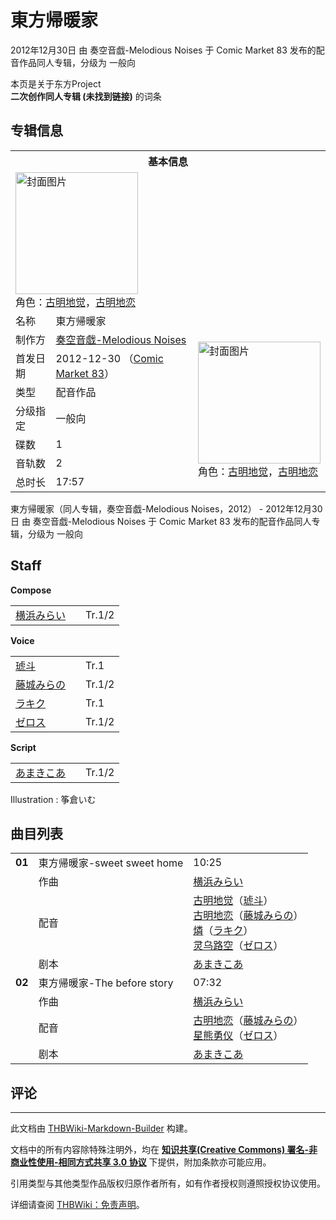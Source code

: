 # 東方帰暖家

<!-- source html: G:\repos\THBWiki-Markdown-Builder\THBWikiMarkdown\Temp\main\2\23\ns0%3A%E6%9D%B1%E6%96%B9%E5%B8%B0%E6%9A%96%E5%AE%B6.html -->

2012年12月30日 由 奏空音戯-Melodious Noises 于 Comic Market 83 发布的配音作品同人专辑，分级为 一般向

本页是关于东方Project  
 **二次创作同人专辑 (未找到链接)** 的词条

## 专辑信息

<table><tbody><tr><th colspan="3">基本信息</th></tr><tr><td class="cover-artwork-mobile" colspan="2"><a href="./文件-東方帰暖家封面.jpg.md" class="image" title="封面图片"><img alt="封面图片" src="https://upload.thwiki.cc/thumb/4/4e/%E6%9D%B1%E6%96%B9%E5%B8%B0%E6%9A%96%E5%AE%B6%E5%B0%81%E9%9D%A2.jpg/196px-%E6%9D%B1%E6%96%B9%E5%B8%B0%E6%9A%96%E5%AE%B6%E5%B0%81%E9%9D%A2.jpg" decoding="async" loading="lazy" width="196" height="195" srcset="https://upload.thwiki.cc/thumb/4/4e/%E6%9D%B1%E6%96%B9%E5%B8%B0%E6%9A%96%E5%AE%B6%E5%B0%81%E9%9D%A2.jpg/294px-%E6%9D%B1%E6%96%B9%E5%B8%B0%E6%9A%96%E5%AE%B6%E5%B0%81%E9%9D%A2.jpg 1.5x, https://upload.thwiki.cc/thumb/4/4e/%E6%9D%B1%E6%96%B9%E5%B8%B0%E6%9A%96%E5%AE%B6%E5%B0%81%E9%9D%A2.jpg/392px-%E6%9D%B1%E6%96%B9%E5%B8%B0%E6%9A%96%E5%AE%B6%E5%B0%81%E9%9D%A2.jpg 2x" data-file-width="2826" data-file-height="2812"></a><div class="cover-char">角色：<a href="./古明地觉.md" title="古明地觉">古明地觉</a>，<a href="./古明地恋.md" title="古明地恋">古明地恋</a></div></td>
</tr><tr><td class="label">名称</td><td colspan="2"> 東方帰暖家 </td></tr><tr><td class="label">制作方</td><td><a href="./奏空音戯-Melodious_Noises.md" title="奏空音戯-Melodious Noises">奏空音戯-Melodious Noises</a></td><td class="cover-artwork" rowspan="7" style="min-width:196px;"><a href="./文件-東方帰暖家封面.jpg.md" class="image" title="封面图片"><img alt="封面图片" src="https://upload.thwiki.cc/thumb/4/4e/%E6%9D%B1%E6%96%B9%E5%B8%B0%E6%9A%96%E5%AE%B6%E5%B0%81%E9%9D%A2.jpg/196px-%E6%9D%B1%E6%96%B9%E5%B8%B0%E6%9A%96%E5%AE%B6%E5%B0%81%E9%9D%A2.jpg" decoding="async" loading="lazy" width="196" height="195" srcset="https://upload.thwiki.cc/thumb/4/4e/%E6%9D%B1%E6%96%B9%E5%B8%B0%E6%9A%96%E5%AE%B6%E5%B0%81%E9%9D%A2.jpg/294px-%E6%9D%B1%E6%96%B9%E5%B8%B0%E6%9A%96%E5%AE%B6%E5%B0%81%E9%9D%A2.jpg 1.5x, https://upload.thwiki.cc/thumb/4/4e/%E6%9D%B1%E6%96%B9%E5%B8%B0%E6%9A%96%E5%AE%B6%E5%B0%81%E9%9D%A2.jpg/392px-%E6%9D%B1%E6%96%B9%E5%B8%B0%E6%9A%96%E5%AE%B6%E5%B0%81%E9%9D%A2.jpg 2x" data-file-width="2826" data-file-height="2812"></a><div class="cover-char">角色：<a href="./古明地觉.md" title="古明地觉">古明地觉</a>，<a href="./古明地恋.md" title="古明地恋">古明地恋</a></div></td>
</tr><tr><td class="label">首发日期</td><td>2012-12-30&#160;（<a href="/展会作品列表?e=Comic+Market%2383">Comic Market 83</a>）</td></tr><tr><td class="label">类型</td><td>配音作品</td></tr><tr><td class="label">分级指定</td><td>一般向</td></tr><tr><td class="label">碟数</td><td>1</td></tr><tr><td class="label">音轨数</td><td>2</td></tr><tr><td class="label">总时长</td><td>17:57</td></tr></tbody></table>

東方帰暖家（同人专辑，奏空音戯-Melodious Noises，2012） - 2012年12月30日 由 奏空音戯-Melodious Noises 于 Comic Market 83 发布的配音作品同人专辑，分级为 一般向

## Staff
  
 **Compose**   

<table><tbody><tr><td><a href="/index.php?title=%E6%A8%AA%E6%B5%9C%E3%81%BF%E3%82%89%E3%81%84&amp;action=edit&amp;redlink=1" class="new" title="横浜みらい（页面不存在）">横浜みらい</a></td><td></td><td>Tr.1/2</td></tr></tbody></table>

  
 **Voice**   

<table><tbody><tr><td><a href="/index.php?title=%E7%90%A5%E6%96%97&amp;action=edit&amp;redlink=1" class="new" title="琥斗（页面不存在）">琥斗</a></td><td></td><td>Tr.1</td></tr><tr><td><a href="/index.php?title=%E8%97%A4%E5%9F%8E%E3%81%BF%E3%82%89%E3%81%AE&amp;action=edit&amp;redlink=1" class="new" title="藤城みらの（页面不存在）">藤城みらの</a></td><td></td><td>Tr.1/2</td></tr><tr><td><a href="/index.php?title=%E3%83%A9%E3%82%AD%E3%82%AF&amp;action=edit&amp;redlink=1" class="new" title="ラキク（页面不存在）">ラキク</a></td><td></td><td>Tr.1</td></tr><tr><td><a href="/index.php?title=%E3%82%BC%E3%83%AD%E3%82%B9&amp;action=edit&amp;redlink=1" class="new" title="ゼロス（页面不存在）">ゼロス</a></td><td></td><td>Tr.1/2</td></tr></tbody></table>

  
 **Script**   

<table><tbody><tr><td><a href="/index.php?title=%E3%81%82%E3%81%BE%E3%81%8D%E3%81%93%E3%81%82&amp;action=edit&amp;redlink=1" class="new" title="あまきこあ（页面不存在）">あまきこあ</a></td><td></td><td>Tr.1/2</td></tr></tbody></table>


Illustration
: 筝倉いむ


## 曲目列表

<table><tbody><tr><td id="1" class="infoG"><b>01</b></td><td id="東方帰暖家-sweet_sweet_home" colspan="2" class="title">東方帰暖家-sweet sweet home<span class="thcsearchlinks"><a rel="nofollow" class="external text" href="https://cd.thwiki.cc?arrange=横浜みらい&amp;dub=琥斗，藤城みらの，ラキク，ゼロス&amp;script=あまきこあ&amp;fromwiki=東方帰暖家"><span title="搜索相似同人曲"></span></a></span></td><td class="time">10:25</td></tr><tr><td class="left"></td><td class="label">作曲</td><td class="text" colspan="2"><a href="/index.php?title=%E6%A8%AA%E6%B5%9C%E3%81%BF%E3%82%89%E3%81%84&amp;action=edit&amp;redlink=1" class="new" title="横浜みらい（页面不存在）">横浜みらい</a><span class="thcsearchlinks"><a rel="nofollow" class="external text" href="https://cd.thwiki.cc?arrange=，横浜みらい&amp;fromwiki=東方帰暖家"><span></span></a></span></td></tr><tr><td class="left"></td><td class="label">配音</td><td class="text" colspan="2"><a href="./古明地觉.md" title="古明地觉">古明地觉</a>（<a href="/index.php?title=%E7%90%A5%E6%96%97&amp;action=edit&amp;redlink=1" class="new" title="琥斗（页面不存在）">琥斗</a>）<br><a href="./古明地恋.md" title="古明地恋">古明地恋</a>（<a href="/index.php?title=%E8%97%A4%E5%9F%8E%E3%81%BF%E3%82%89%E3%81%AE&amp;action=edit&amp;redlink=1" class="new" title="藤城みらの（页面不存在）">藤城みらの</a>）<br><a href="./燐.md" class="mw-redirect" title="燐">燐</a>（<a href="/index.php?title=%E3%83%A9%E3%82%AD%E3%82%AF&amp;action=edit&amp;redlink=1" class="new" title="ラキク（页面不存在）">ラキク</a>）<br><a href="./灵乌路空.md" title="灵乌路空">灵乌路空</a>（<a href="/index.php?title=%E3%82%BC%E3%83%AD%E3%82%B9&amp;action=edit&amp;redlink=1" class="new" title="ゼロス（页面不存在）">ゼロス</a>）<span class="thcsearchlinks"><a rel="nofollow" class="external text" href="https://cd.thwiki.cc?dub=琥斗，藤城みらの，ラキク，ゼロス&amp;fromwiki=東方帰暖家"><span></span></a></span></td></tr><tr><td class="left"></td><td class="label">剧本</td><td class="text" colspan="2"><a href="/index.php?title=%E3%81%82%E3%81%BE%E3%81%8D%E3%81%93%E3%81%82&amp;action=edit&amp;redlink=1" class="new" title="あまきこあ（页面不存在）">あまきこあ</a><span class="thcsearchlinks"><a rel="nofollow" class="external text" href="https://cd.thwiki.cc?script=あまきこあ&amp;fromwiki=東方帰暖家"><span></span></a></span></td></tr>
<tr><td id="2" class="infoG"><b>02</b></td><td id="東方帰暖家-The_before_story" colspan="2" class="title">東方帰暖家-The before story<span class="thcsearchlinks"><a rel="nofollow" class="external text" href="https://cd.thwiki.cc?arrange=横浜みらい&amp;dub=藤城みらの，ゼロス&amp;script=あまきこあ&amp;fromwiki=東方帰暖家"><span title="搜索相似同人曲"></span></a></span></td><td class="time">07:32</td></tr><tr><td class="left"></td><td class="label">作曲</td><td class="text" colspan="2"><a href="/index.php?title=%E6%A8%AA%E6%B5%9C%E3%81%BF%E3%82%89%E3%81%84&amp;action=edit&amp;redlink=1" class="new" title="横浜みらい（页面不存在）">横浜みらい</a><span class="thcsearchlinks"><a rel="nofollow" class="external text" href="https://cd.thwiki.cc?arrange=，横浜みらい&amp;fromwiki=東方帰暖家"><span></span></a></span></td></tr><tr><td class="left"></td><td class="label">配音</td><td class="text" colspan="2"><a href="./古明地恋.md" title="古明地恋">古明地恋</a>（<a href="/index.php?title=%E8%97%A4%E5%9F%8E%E3%81%BF%E3%82%89%E3%81%AE&amp;action=edit&amp;redlink=1" class="new" title="藤城みらの（页面不存在）">藤城みらの</a>）<br><a href="./星熊勇仪.md" title="星熊勇仪">星熊勇仪</a>（<a href="/index.php?title=%E3%82%BC%E3%83%AD%E3%82%B9&amp;action=edit&amp;redlink=1" class="new" title="ゼロス（页面不存在）">ゼロス</a>）<span class="thcsearchlinks"><a rel="nofollow" class="external text" href="https://cd.thwiki.cc?dub=藤城みらの，ゼロス&amp;fromwiki=東方帰暖家"><span></span></a></span></td></tr><tr><td class="left"></td><td class="label">剧本</td><td class="text" colspan="2"><a href="/index.php?title=%E3%81%82%E3%81%BE%E3%81%8D%E3%81%93%E3%81%82&amp;action=edit&amp;redlink=1" class="new" title="あまきこあ（页面不存在）">あまきこあ</a><span class="thcsearchlinks"><a rel="nofollow" class="external text" href="https://cd.thwiki.cc?script=あまきこあ&amp;fromwiki=東方帰暖家"><span></span></a></span></td></tr></tbody></table>



## 评论




---

此文档由 [THBWiki-Markdown-Builder](https://github.com/Delsin-Yu/THBWiki-Markdown-Builder) 构建。

文档中的所有内容除特殊注明外，均在 [**知识共享(Creative Commons) 署名-非商业性使用-相同方式共享 3.0 协议**](https://creativecommons.org/licenses/by-sa/3.0/deed.zh-hans) 下提供，附加条款亦可能应用。

引用类型与其他类型作品版权归原作者所有，如有作者授权则遵照授权协议使用。

详细请查阅 [THBWiki：免责声明](https://thbwiki.cc/THBWiki:%E5%85%8D%E8%B4%A3%E5%A3%B0%E6%98%8E)。

